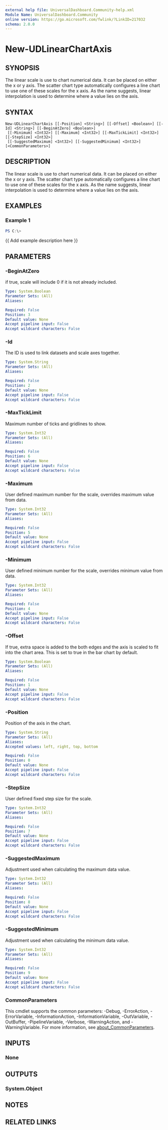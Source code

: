 ```yaml
---
external help file: UniversalDashboard.Community-help.xml
Module Name: UniversalDashboard.Community
online version: https://go.microsoft.com/fwlink/?LinkID=217032
schema: 2.0.0
---
```


# New-UDLinearChartAxis

## SYNOPSIS
The linear scale is use to chart numerical data.
It can be placed on either the x or y axis.
The scatter chart type automatically configures a line chart to use one of these scales for the x axis.
As the name suggests, linear interpolation is used to determine where a value lies on the axis.

## SYNTAX

```
New-UDLinearChartAxis [[-Position] <String>] [[-Offset] <Boolean>] [[-Id] <String>] [[-BeginAtZero] <Boolean>]
 [[-Minimum] <Int32>] [[-Maximum] <Int32>] [[-MaxTickLimit] <Int32>] [[-StepSize] <Int32>]
 [[-SuggestedMaximum] <Int32>] [[-SuggestedMinimum] <Int32>] [<CommonParameters>]
```

## DESCRIPTION
The linear scale is use to chart numerical data.
It can be placed on either the x or y axis.
The scatter chart type automatically configures a line chart to use one of these scales for the x axis.
As the name suggests, linear interpolation is used to determine where a value lies on the axis.

## EXAMPLES

### Example 1
```powershell
PS C:\> 
```

{{ Add example description here }}

## PARAMETERS

### -BeginAtZero
if true, scale will include 0 if it is not already included.

```yaml
Type: System.Boolean
Parameter Sets: (All)
Aliases:

Required: False
Position: 3
Default value: None
Accept pipeline input: False
Accept wildcard characters: False
```

### -Id
The ID is used to link datasets and scale axes together.

```yaml
Type: System.String
Parameter Sets: (All)
Aliases:

Required: False
Position: 2
Default value: None
Accept pipeline input: False
Accept wildcard characters: False
```

### -MaxTickLimit
Maximum number of ticks and gridlines to show.

```yaml
Type: System.Int32
Parameter Sets: (All)
Aliases:

Required: False
Position: 6
Default value: None
Accept pipeline input: False
Accept wildcard characters: False
```

### -Maximum
User defined maximum number for the scale, overrides maximum value from data.

```yaml
Type: System.Int32
Parameter Sets: (All)
Aliases:

Required: False
Position: 5
Default value: None
Accept pipeline input: False
Accept wildcard characters: False
```

### -Minimum
User defined minimum number for the scale, overrides minimum value from data.

```yaml
Type: System.Int32
Parameter Sets: (All)
Aliases:

Required: False
Position: 4
Default value: None
Accept pipeline input: False
Accept wildcard characters: False
```

### -Offset
If true, extra space is added to the both edges and the axis is scaled to fit into the chart area.
This is set to true in the bar chart by default.

```yaml
Type: System.Boolean
Parameter Sets: (All)
Aliases:

Required: False
Position: 1
Default value: None
Accept pipeline input: False
Accept wildcard characters: False
```

### -Position
Position of the axis in the chart.

```yaml
Type: System.String
Parameter Sets: (All)
Aliases:
Accepted values: left, right, top, bottom

Required: False
Position: 0
Default value: None
Accept pipeline input: False
Accept wildcard characters: False
```

### -StepSize
User defined fixed step size for the scale.

```yaml
Type: System.Int32
Parameter Sets: (All)
Aliases:

Required: False
Position: 7
Default value: None
Accept pipeline input: False
Accept wildcard characters: False
```

### -SuggestedMaximum
Adjustment used when calculating the maximum data value.

```yaml
Type: System.Int32
Parameter Sets: (All)
Aliases:

Required: False
Position: 8
Default value: None
Accept pipeline input: False
Accept wildcard characters: False
```

### -SuggestedMinimum
Adjustment used when calculating the minimum data value.

```yaml
Type: System.Int32
Parameter Sets: (All)
Aliases:

Required: False
Position: 9
Default value: None
Accept pipeline input: False
Accept wildcard characters: False
```

### CommonParameters
This cmdlet supports the common parameters: -Debug, -ErrorAction, -ErrorVariable, -InformationAction, -InformationVariable, -OutVariable, -OutBuffer, -PipelineVariable, -Verbose, -WarningAction, and -WarningVariable. For more information, see [about_CommonParameters](http://go.microsoft.com/fwlink/?LinkID=113216).

## INPUTS

### None
## OUTPUTS

### System.Object
## NOTES

## RELATED LINKS
